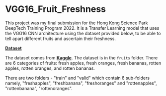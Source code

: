 # VGG16_Fruit_Freshness
 
This project was my final submission for the Hong Kong Science Park DeepTech Training Program 2022. It is a Transfer Learning model that uses the VGG16 CNN architecture using the dataset provided below, to be able to tell apart different fruits and ascertain their freshness.

**[Dataset](https://drive.google.com/drive/folders/1FKSFTex7gbbSnpIhvMMM2hEOREb5-UtV?usp=sharing)**

The dataset comes from **[Kaggle](https://www.kaggle.com/sriramr/fruits-fresh-and-rotten-for-classification)**. The dataset is in the `fruits` folder. There are 6 categories of fruits: fresh apples, fresh oranges, fresh bananas, rotten apples, rotten oranges, and rotten bananas.

There are two folders - "train" and "valid" which contain 6 sub-folders namely, "freshapples", "freshbanana", "freshoranges" and "rottenapples", "rottenbanana", "rottenoranges".
